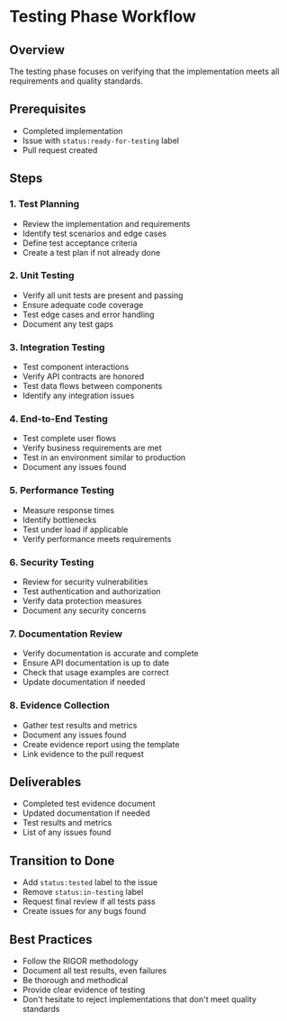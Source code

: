 # Testing Phase Workflow

## Overview
The testing phase focuses on verifying that the implementation meets all requirements and quality standards.

## Prerequisites
- Completed implementation
- Issue with `status:ready-for-testing` label
- Pull request created

## Steps

### 1. Test Planning
- Review the implementation and requirements
- Identify test scenarios and edge cases
- Define test acceptance criteria
- Create a test plan if not already done

### 2. Unit Testing
- Verify all unit tests are present and passing
- Ensure adequate code coverage
- Test edge cases and error handling
- Document any test gaps

### 3. Integration Testing
- Test component interactions
- Verify API contracts are honored
- Test data flows between components
- Identify any integration issues

### 4. End-to-End Testing
- Test complete user flows
- Verify business requirements are met
- Test in an environment similar to production
- Document any issues found

### 5. Performance Testing
- Measure response times
- Identify bottlenecks
- Test under load if applicable
- Verify performance meets requirements

### 6. Security Testing
- Review for security vulnerabilities
- Test authentication and authorization
- Verify data protection measures
- Document any security concerns

### 7. Documentation Review
- Verify documentation is accurate and complete
- Ensure API documentation is up to date
- Check that usage examples are correct
- Update documentation if needed

### 8. Evidence Collection
- Gather test results and metrics
- Document any issues found
- Create evidence report using the template
- Link evidence to the pull request

## Deliverables
- Completed test evidence document
- Updated documentation if needed
- Test results and metrics
- List of any issues found

## Transition to Done
- Add `status:tested` label to the issue
- Remove `status:in-testing` label
- Request final review if all tests pass
- Create issues for any bugs found

## Best Practices
- Follow the RIGOR methodology
- Document all test results, even failures
- Be thorough and methodical
- Provide clear evidence of testing
- Don't hesitate to reject implementations that don't meet quality standards